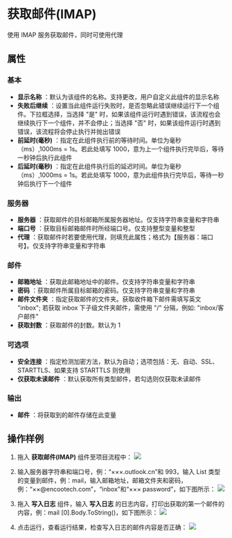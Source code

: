 # 获取邮件(IMAP)

使用 IMAP 服务获取邮件，同时可使用代理

## 属性

### 基本
- **显示名称** ：默认为该组件的名称。支持更改，用户自定义此组件的显示名称
- **失败后继续** ：设置当此组件运行失败时，是否忽略此错误继续运行下一个组件。下拉框选择，当选择 "是" 时，如果该组件运行时遇到错误，该流程也会继续执行下一个组件，并不会停止；当选择 "否" 时，如果该组件运行时遇到错误，该流程将会停止执行并抛出错误
- **前延时(毫秒)** ：指定在此组件执行前的等待时间。单位为毫秒（ms）,1000ms = 1s。若此处填写 1000，意为上一个组件执行完毕后，等待一秒钟后执行此组件
- **后延时(毫秒)** ：指定在此组件执行后的延迟时间。单位为毫秒（ms）,1000ms = 1s。若此处填写 1000，意为此组件执行完毕后，等待一秒钟后执行下一个组件

### 服务器

- **服务器** ：获取邮件的目标邮箱所属服务器地址。仅支持字符串变量和字符串
- **端口号** ：获取目标邮箱邮件时所经端口号。仅支持整型变量和整型
- **代理** ：获取邮件时若要使用代理，则填充此属性；格式为【服务器：端口号】。仅支持字符串变量和字符串

### 邮件

- **邮箱地址** ：获取此邮箱地址中的邮件。仅支持字符串变量和字符串
- **密码** ：获取邮件所属目标邮箱的密码。仅支持字符串变量和字符串
- **邮件文件夹** ：指定获取邮件的文件夹。获取收件箱下邮件需填写英文 "inbox"; 若获取 inbox 下子级文件夹邮件，需使用 "/" 分隔，例如: "inbox/客户邮件"
- **获取封数** ：获取邮件的封数。默认为 1

### 可选项

- **安全连接** ：指定检测加密方法，默认为自动；选项包括：无、自动、SSL、STARTTLS、如果支持 STARTTLS 则使用
- **仅获取未读邮件** ：默认获取所有类型邮件，若勾选则仅获取未读邮件

### 输出

- **邮件** ：将获取到的邮件存储在此变量

## 操作样例

1. 拖入 **获取邮件(IMAP)** 组件至项目流程中：
![](https://docimages.blob.core.chinacloudapi.cn/images/Activities/GetMailIMAP20201223.png)

2. 输入服务器字符串和端口号，例：“×××.outlook.cn”和 993，输入 List <MailMessage> 类型的变量到邮件，例：mail，输入邮箱地址，邮箱文件夹和密码，例：“××@encootech.com”，“inbox”和“××× password”，如下图所示：
![](https://docimages.blob.core.chinacloudapi.cn/images/Activities/GetMailIMAP2020122302.png)

3. 拖入 **写入日志** 组件，输入 **写入日志** 的日志内容，打印出获取的第一个邮件的内容，例：mail [0].Body.ToString()，如下图所示：
![](https://docimages.blob.core.chinacloudapi.cn/images/Activities/GetMailIMAP2020122303.png)

4. 点击运行，查看运行结果，检查写入日志的邮件内容是否正确：
![](https://docimages.blob.core.chinacloudapi.cn/images/Activities/GetMailIMAP2020122304.png)
